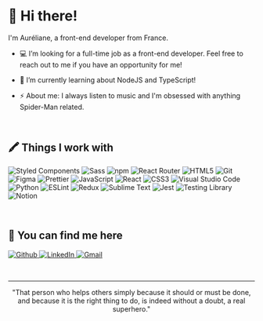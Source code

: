 <h1>👋 Hi there!</h1>

<p>
I'm Auréliane, a front-end developer from France. <br />

- 💻 I’m looking for a full-time job as a front-end developer. Feel free to reach out to me if you have an opportunity for me!

- 🌱 I’m currently learning about NodeJS and TypeScript!

- ⚡️ About me: I always listen to music and I'm obsessed with anything Spider-Man related.
</p>
<br />

<h2>🖍 Things I work with</h2>
<p>
  <img alt="Styled Components" src="https://img.shields.io/badge/-Styled_Components-DB7093?logo=styled-components&logoColor=white" />
  <img alt="Sass" src="https://img.shields.io/badge/-Sass-CC6699?logo=sass&logoColor=white" />
  <img alt="npm" src="https://img.shields.io/badge/-npm-CB3837?logo=npm&logoColor=white" />
  <img alt="React Router" src="https://img.shields.io/badge/-React_Router-CA4245?logo=react-router&logoColor=white" />
  <img alt="HTML5" src="https://img.shields.io/badge/-HTML5-E34F26?logo=html5&logoColor=white" />
  <img alt="Git" src="https://img.shields.io/badge/-Git-F05032?logo=git&logoColor=white" />
  <img alt="Figma" src="https://img.shields.io/badge/-Figma-F24E1E?logo=figma&logoColor=white" />
  <img alt="Prettier" src="https://img.shields.io/badge/-Prettier-F7B93E?logo=prettier&logoColor=white" />
  <img alt="JavaScript" src="https://img.shields.io/badge/-JavaScript-F7DF1E?logo=javascript&logoColor=black" />
  <img alt="React" src="https://img.shields.io/badge/-React-45b8d8?logo=react&logoColor=white" />
  <img alt="CSS3" src="https://img.shields.io/badge/-CSS3-1572B6?logo=css3&logoColor=white" />
  <img alt="Visual Studio Code" src="https://img.shields.io/badge/-Visual Studio Code-007ACC?logo=visual%20studio%20code&logoColor=white" />
  <img alt="Python" src="https://img.shields.io/badge/-Python-14354C?logo=python&logoColor=white" />
  <img alt="ESLint" src="https://img.shields.io/badge/-ESLint-3A33D1?logo=eslint&logoColor=white" />
  <img alt="Redux" src="https://img.shields.io/badge/-Redux-593D88?logo=redux&logoColor=white" />
  <img alt="Sublime Text" src="https://img.shields.io/badge/-Sublime_Text-%23575757.svg?logo=sublime-text&logoColor=white" />
  <img alt="Jest" src="https://img.shields.io/badge/-Jest-444542?logo=Jest&logoColor=white" />
  <img alt="Testing Library" src="https://img.shields.io/badge/-Testing%20Library-323330?logo=testing-library&logoColor=white" />
  <img alt="Notion" src="https://img.shields.io/badge/-Notion-000000?logo=Notion&logoColor=white" />
</p>
<br />

<h2>🔗 You can find me here</h2>
<p>
  <a href="https://github.com/aurelianeg" target="_blank">
    <img alt="Github" src="https://img.shields.io/badge/GitHub-%2312100E.svg?logo=Github&logoColor=white" />
  </a>
  <a href="https://www.linkedin.com/in/aureliane-gailliegue/" target="_blank">
    <img alt="LinkedIn" src="https://img.shields.io/badge/LinkedIn-%230077B5.svg?logo=linkedin&logoColor=white" />
  </a>
  <a href="mailto:aureliane.gailliegue@gmail.com" target="_blank">
    <img alt="Gmail" src="https://img.shields.io/badge/Gmail-D14836?logo=gmail&logoColor=white" />
  </a>
</p>
<br />

------------

<div align="center">
  "That person who helps others simply because it should or must be done, and because it is the right thing to do, is indeed without a doubt, a real superhero."
</div>
